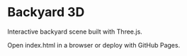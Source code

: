 # Backyard 3D

Interactive backyard scene built with Three.js.

Open index.html in a browser or deploy with GitHub Pages.
